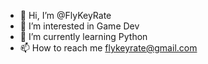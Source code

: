 - 👋 Hi, I’m @FlyKeyRate
- 👀 I’m interested in Game Dev
- 🌱 I’m currently learning Python
- 📫 How to reach me flykeyrate@gmail.com

<!---
--->
